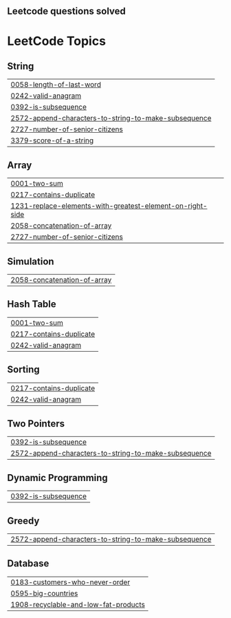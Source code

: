 ## Leetcode questions solved

<!---LeetCode Topics Start-->
# LeetCode Topics
## String
|  |
| ------- |
| [0058-length-of-last-word](https://github.com/shivamshinde123/LeetCodeQuestions/tree/master/0058-length-of-last-word) |
| [0242-valid-anagram](https://github.com/shivamshinde123/LeetCodeQuestions/tree/master/0242-valid-anagram) |
| [0392-is-subsequence](https://github.com/shivamshinde123/LeetCodeQuestions/tree/master/0392-is-subsequence) |
| [2572-append-characters-to-string-to-make-subsequence](https://github.com/shivamshinde123/LeetCodeQuestions/tree/master/2572-append-characters-to-string-to-make-subsequence) |
| [2727-number-of-senior-citizens](https://github.com/shivamshinde123/LeetCodeQuestions/tree/master/2727-number-of-senior-citizens) |
| [3379-score-of-a-string](https://github.com/shivamshinde123/LeetCodeQuestions/tree/master/3379-score-of-a-string) |
## Array
|  |
| ------- |
| [0001-two-sum](https://github.com/shivamshinde123/LeetCodeQuestions/tree/master/0001-two-sum) |
| [0217-contains-duplicate](https://github.com/shivamshinde123/LeetCodeQuestions/tree/master/0217-contains-duplicate) |
| [1231-replace-elements-with-greatest-element-on-right-side](https://github.com/shivamshinde123/LeetCodeQuestions/tree/master/1231-replace-elements-with-greatest-element-on-right-side) |
| [2058-concatenation-of-array](https://github.com/shivamshinde123/LeetCodeQuestions/tree/master/2058-concatenation-of-array) |
| [2727-number-of-senior-citizens](https://github.com/shivamshinde123/LeetCodeQuestions/tree/master/2727-number-of-senior-citizens) |
## Simulation
|  |
| ------- |
| [2058-concatenation-of-array](https://github.com/shivamshinde123/LeetCodeQuestions/tree/master/2058-concatenation-of-array) |
## Hash Table
|  |
| ------- |
| [0001-two-sum](https://github.com/shivamshinde123/LeetCodeQuestions/tree/master/0001-two-sum) |
| [0217-contains-duplicate](https://github.com/shivamshinde123/LeetCodeQuestions/tree/master/0217-contains-duplicate) |
| [0242-valid-anagram](https://github.com/shivamshinde123/LeetCodeQuestions/tree/master/0242-valid-anagram) |
## Sorting
|  |
| ------- |
| [0217-contains-duplicate](https://github.com/shivamshinde123/LeetCodeQuestions/tree/master/0217-contains-duplicate) |
| [0242-valid-anagram](https://github.com/shivamshinde123/LeetCodeQuestions/tree/master/0242-valid-anagram) |
## Two Pointers
|  |
| ------- |
| [0392-is-subsequence](https://github.com/shivamshinde123/LeetCodeQuestions/tree/master/0392-is-subsequence) |
| [2572-append-characters-to-string-to-make-subsequence](https://github.com/shivamshinde123/LeetCodeQuestions/tree/master/2572-append-characters-to-string-to-make-subsequence) |
## Dynamic Programming
|  |
| ------- |
| [0392-is-subsequence](https://github.com/shivamshinde123/LeetCodeQuestions/tree/master/0392-is-subsequence) |
## Greedy
|  |
| ------- |
| [2572-append-characters-to-string-to-make-subsequence](https://github.com/shivamshinde123/LeetCodeQuestions/tree/master/2572-append-characters-to-string-to-make-subsequence) |
## Database
|  |
| ------- |
| [0183-customers-who-never-order](https://github.com/shivamshinde123/LeetCodeQuestions/tree/master/0183-customers-who-never-order) |
| [0595-big-countries](https://github.com/shivamshinde123/LeetCodeQuestions/tree/master/0595-big-countries) |
| [1908-recyclable-and-low-fat-products](https://github.com/shivamshinde123/LeetCodeQuestions/tree/master/1908-recyclable-and-low-fat-products) |
<!---LeetCode Topics End-->